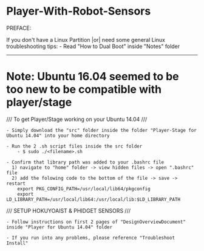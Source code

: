 # Player-With-Robot-Sensors


PREFACE:

If you don't have a Linux Partition |or| need some general Linux troubleshooting tips:
	- Read "How to Dual Boot" inside "Notes" folder

___________________________________________________________________________________________________
	
# Note: Ubuntu 16.04 seemed to be too new to be compatible with player/stage

/// To get Player/Stage working on your Ubuntu 14.04 ///

	- Simply download the "src" folder inside the folder "Player-Stage for Ubuntu 14.04" into your home directory

	- Run the 2 .sh script files inside the src folder
		- $ sudo ./<filename>.sh
	
	- Confirm that library path was added to your .bashrc file
	  1) navigate to "home" folder -> view hidden files -> open ".bashrc" file 
	  2) add the folowing code to the bottom of the file -> save -> restart
		export PKG_CONFIG_PATH=/usr/local/lib64/pkgconfig
		export LD_LIBRARY_PATH=/usr/local/lib64:/usr/local/lib:$LD_LIBRARY_PATH


/// SETUP HOKUYOAIST & PHIDGET SENSORS ///

	- Follow instructions on first 2 pages of "DesignOverviewDocument" inside "Player for Ubuntu 14.04" folder

	- If you run into any problems, please reference "Troubleshoot Install"






